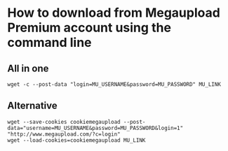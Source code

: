 # How to download from Megaupload Premium account using the command line

## All in one

	wget -c --post-data "login=MU_USERNAME&password=MU_PASSWORD" MU_LINK

## Alternative

	wget --save-cookies cookiemegaupload --post-data="username=MU_USERNAME&password=MU_PASSWORD&login=1" "http://www.megaupload.com/?c=login"
	wget --load-cookies=cookiemegaupload MU_LINK